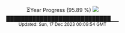 <p align="center">
⏳Year Progress (95.89 %) <img src="https://file5s.ratemyserver.net/mobs/1062.gif"><br>
████████████████████████████▁▁ <br>
<sub>Updated: Sun, 17 Dec 2023 00:09:54 GMT</sub>
</p>

